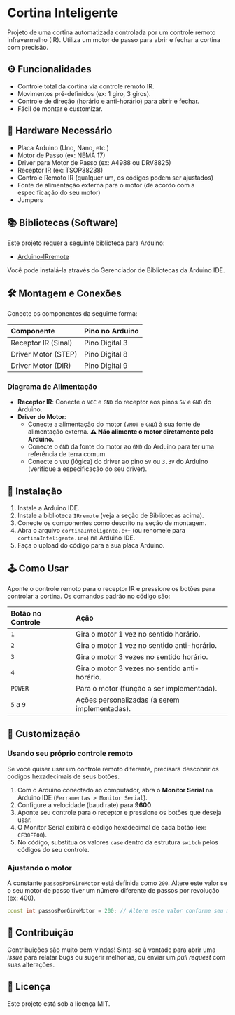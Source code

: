 # Cortina Inteligente

Projeto de uma cortina automatizada controlada por um controle remoto infravermelho (IR). Utiliza um motor de passo para abrir e fechar a cortina com precisão.

## ⚙️ Funcionalidades

- Controle total da cortina via controle remoto IR.
- Movimentos pré-definidos (ex: 1 giro, 3 giros).
- Controle de direção (horário e anti-horário) para abrir e fechar.
- Fácil de montar e customizar.

## 🔌 Hardware Necessário

- Placa Arduino (Uno, Nano, etc.)
- Motor de Passo (ex: NEMA 17)
- Driver para Motor de Passo (ex: A4988 ou DRV8825)
- Receptor IR (ex: TSOP38238)
- Controle Remoto IR (qualquer um, os códigos podem ser ajustados)
- Fonte de alimentação externa para o motor (de acordo com a especificação do seu motor)
- Jumpers

## 📚 Bibliotecas (Software)

Este projeto requer a seguinte biblioteca para Arduino:
- [Arduino-IRremote](https://github.com/Arduino-IRremote/Arduino-IRremote)

Você pode instalá-la através do Gerenciador de Bibliotecas da Arduino IDE.

## 🛠️ Montagem e Conexões

Conecte os componentes da seguinte forma:

| Componente          | Pino no Arduino |
| :------------------ | :-------------- |
| Receptor IR (Sinal) | Pino Digital 3  |
| Driver Motor (STEP) | Pino Digital 8  |
| Driver Motor (DIR)  | Pino Digital 9  |

### Diagrama de Alimentação

- **Receptor IR**: Conecte o `VCC` e `GND` do receptor aos pinos `5V` e `GND` do Arduino.
- **Driver do Motor**:
  - Conecte a alimentação do motor (`VMOT` e `GND`) à sua fonte de alimentação externa. **⚠️ Não alimente o motor diretamente pelo Arduino.**
  - Conecte o `GND` da fonte do motor ao `GND` do Arduino para ter uma referência de terra comum.
  - Conecte o `VDD` (lógica) do driver ao pino `5V` ou `3.3V` do Arduino (verifique a especificação do seu driver).

## 🚀 Instalação

1.  Instale a Arduino IDE.
2.  Instale a biblioteca `IRremote` (veja a seção de Bibliotecas acima).
3.  Conecte os componentes como descrito na seção de montagem.
4.  Abra o arquivo `cortinaInteligente.c++` (ou renomeie para `cortinaInteligente.ino`) na Arduino IDE.
5.  Faça o upload do código para a sua placa Arduino.

## 🕹️ Como Usar

Aponte o controle remoto para o receptor IR e pressione os botões para controlar a cortina. Os comandos padrão no código são:

| Botão no Controle | Ação                                               |
| :---------------- | :------------------------------------------------- |
| `1`               | Gira o motor 1 vez no sentido horário.             |
| `2`               | Gira o motor 1 vez no sentido anti-horário.        |
| `3`               | Gira o motor 3 vezes no sentido horário.           |
| `4`               | Gira o motor 3 vezes no sentido anti-horário.      |
| `POWER`           | Para o motor (função a ser implementada).          |
| `5` a `9`         | Ações personalizadas (a serem implementadas).      |

## 🔧 Customização

### Usando seu próprio controle remoto

Se você quiser usar um controle remoto diferente, precisará descobrir os códigos hexadecimais de seus botões.

1.  Com o Arduino conectado ao computador, abra o **Monitor Serial** na Arduino IDE (`Ferramentas > Monitor Serial`).
2.  Configure a velocidade (baud rate) para **9600**.
3.  Aponte seu controle para o receptor e pressione os botões que deseja usar.
4.  O Monitor Serial exibirá o código hexadecimal de cada botão (ex: `CF30FF00`).
5.  No código, substitua os valores `case` dentro da estrutura `switch` pelos códigos do seu controle.

### Ajustando o motor

A constante `passosPorGiroMotor` está definida como `200`. Altere este valor se o seu motor de passo tiver um número diferente de passos por revolução (ex: 400).

```cpp
const int passosPorGiroMotor = 200; // Altere este valor conforme seu motor
```

## 🤝 Contribuição

Contribuições são muito bem-vindas! Sinta-se à vontade para abrir uma *issue* para relatar bugs ou sugerir melhorias, ou enviar um *pull request* com suas alterações.

## 📄 Licença

Este projeto está sob a licença MIT.